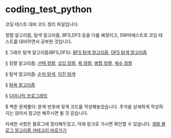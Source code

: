 # coding_test_python
코딩 테스트 대비 코드 정리 파일입니다.

정렬 알고리즘, 탐색 알고리즘, BFS,DFS 등을 다룰 예정이고, SW마에스트로 코딩 테스트를 대비하면서 공부한 것입니다.

§ 그래프 탐색 알고리즘(BFS,DFS): [BFS 탐색 알고리즘](https://hangjastar.tistory.com/131), [DFS 탐색 알고리즘](https://hangjastar.tistory.com/130)

§ 정렬 알고리즘: [선택 정렬](https://hangjastar.tistory.com/125?category=951912), [삽입 정렬](https://hangjastar.tistory.com/126?category=951912), [퀵 정렬](https://hangjastar.tistory.com/127?category=951912), [병합 정렬](https://hangjastar.tistory.com/132?category=951912), [계수 정렬](https://hangjastar.tistory.com/128?category=951912)

§ 탐색 알고리즘: [순차 탐색](https://hangjastar.tistory.com/133?category=951912), [이진 탐색](https://hangjastar.tistory.com/134?category=951912)

§ [탐욕 알고리즘](https://hangjastar.tistory.com/135?category=951912)

§ [다이나믹 프로그래밍](https://hangjastar.tistory.com/136?category=951912)

$ 백준 문제풀이: 문제 번호에 맞게 코드를 작성해놓았습니다. 주석을 상세하게 작성하지는 않아서 참고만 해주시면 될 것 같습니다.

자세한 사항은 블로그에 정리해두었고, 아래 링크로 가시면 확인할 수 있습니다.
[개발 블로그 알고리즘 카테고리 바로가기](https://hangjastar.tistory.com/category/Algorithm)
